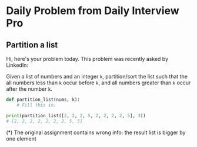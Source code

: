 # Daily Problem from Daily Interview Pro

## Partition a list 

Hi, here's your problem today. This problem was recently asked by LinkedIn:

Given a list of numbers and an integer `k`, 
partition/sort the list such that the all numbers less than `k` occur before `k`, 
and all numbers greater than `k` occur after the number `k`.

```python
def partition_list(nums, k):
    # Fill this in.

print(partition_list([2, 2, 2, 5, 2, 2, 2, 2, 5], 3))
# [2, 2, 2, 2, 2, 2, 2, 5, 5]
```

(*) The original assignment contains wrong info: the result list is bigger by one element